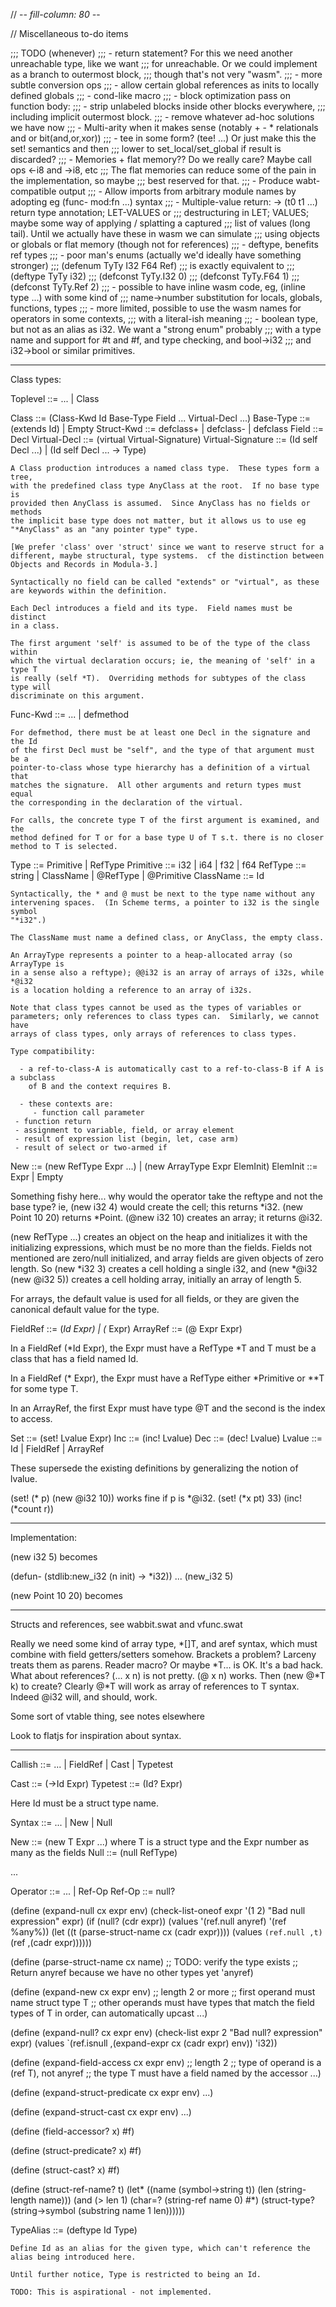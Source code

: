 // -*- fill-column: 80 -*-

// Miscellaneous to-do items

;;; TODO (whenever)
;;;   - return statement?  For this we need another unreachable type, like we want
;;;     for unreachable.  Or we could implement as a branch to outermost block,
;;;     though that's not very "wasm".
;;;   - more subtle conversion ops
;;;   - allow certain global references as inits to locally defined globals
;;;   - cond-like macro
;;;   - block optimization pass on function body:
;;;      - strip unlabeled blocks inside other blocks everywhere,
;;;        including implicit outermost block.
;;;      - remove whatever ad-hoc solutions we have now
;;;   - Multi-arity when it makes sense (notably + - * relationals and or bit(and,or,xor))
;;;   - tee in some form?  (tee! ...)  Or just make this the set! semantics and then
;;;     lower to set_local/set_global if result is discarded?
;;;   - Memories + flat memory??  Do we really care? Maybe call ops <-i8 and ->i8, etc
;;;     The flat memories can reduce some of the pain in the implementation, so maybe
;;;     best reserved for that.
;;;   - Produce wabt-compatible output
;;;   - Allow imports from arbitrary module names by adopting eg (func- mod:fn ...) syntax
;;;   - Multiple-value return:  -> (t0 t1 ...) return type annotation; LET-VALUES or
;;;     destructuring in LET; VALUES; maybe some way of applying / splatting a captured
;;;     list of values (long tail).  Until we actually have these in wasm we can simulate
;;;     using objects or globals or flat memory (though not for references)
;;;   - deftype, benefits ref types
;;;   - poor man's enums (actually we'd ideally have something stronger)
;;;       (defenum TyTy I32 F64 Ref)
;;;     is exactly equivalent to
;;;       (deftype TyTy i32)
;;;       (defconst TyTy.I32 0)
;;;       (defconst TyTy.F64 1)
;;;       (defconst TyTy.Ref 2)
;;;   - possible to have inline wasm code, eg, (inline type ...) with some kind of
;;;     name->number substitution for locals, globals, functions, types
;;;   - more limited, possible to use the wasm names for operators in some contexts,
;;;     with a literal-ish meaning
;;;   - boolean type, but not as an alias as i32.  We want a "strong enum" probably
;;;     with a type name and support for #t and #f, and type checking, and bool->i32
;;;     and i32->bool or similar primitives.

--------------------------------------------------

Class types:

Toplevel   ::= ... | Class

Class      ::= (Class-Kwd Id Base-Type Field ... Virtual-Decl ...)
Base-Type  ::= (extends Id) | Empty
Struct-Kwd ::= defclass+ | defclass- | defclass
Field      ::= Decl
Virtual-Decl ::= (virtual Virtual-Signature)
Virtual-Signature ::= (Id self Decl ...) | (Id self Decl ... -> Type)

    A Class production introduces a named class type.  These types form a tree,
    with the predefined class type AnyClass at the root.  If no base type is
    provided then AnyClass is assumed.  Since AnyClass has no fields or methods
    the implicit base type does not matter, but it allows us to use eg
    "*AnyClass" as an "any pointer type" type.

    [We prefer 'class' over 'struct' since we want to reserve struct for a
    different, maybe structural, type systems.  cf the distinction between
    Objects and Records in Modula-3.]

    Syntactically no field can be called "extends" or "virtual", as these
    are keywords within the definition.

    Each Decl introduces a field and its type.  Field names must be distinct
    in a class.

    The first argument 'self' is assumed to be of the type of the class within
    which the virtual declaration occurs; ie, the meaning of 'self' in a type T
    is really (self *T).  Overriding methods for subtypes of the class type will
    discriminate on this argument.
    
Func-Kwd   ::= ... | defmethod

    For defmethod, there must be at least one Decl in the signature and the Id
    of the first Decl must be "self", and the type of that argument must be a
    pointer-to-class whose type hierarchy has a definition of a virtual that
    matches the signature.  All other arguments and return types must equal
    the corresponding in the declaration of the virtual.

    For calls, the concrete type T of the first argument is examined, and the
    method defined for T or for a base type U of T s.t. there is no closer
    method to T is selected.

Type       ::= Primitive | RefType
Primitive  ::= i32 | i64 | f32 | f64
RefType    ::= string | ClassName | @RefType | @Primitive
ClassName ::= Id

    Syntactically, the * and @ must be next to the type name without any
    intervening spaces.  (In Scheme terms, a pointer to i32 is the single symbol
    "*i32".)

    The ClassName must name a defined class, or AnyClass, the empty class.

    An ArrayType represents a pointer to a heap-allocated array (so ArrayType is
    in a sense also a reftype); @@i32 is an array of arrays of i32s, while *@i32
    is a location holding a reference to an array of i32s.
    
    Note that class types cannot be used as the types of variables or
    parameters; only references to class types can.  Similarly, we cannot have
    arrays of class types, only arrays of references to class types.

    Type compatibility:

      - a ref-to-class-A is automatically cast to a ref-to-class-B if A is a subclass
        of B and the context requires B.

      - these contexts are:
         - function call parameter
	 - function return
	 - assignment to variable, field, or array element
	 - result of expression list (begin, let, case arm)
	 - result of select or two-armed if
	 
New        ::= (new RefType Expr ...) | (new ArrayType Expr ElemInit)
ElemInit   ::= Expr | Empty

   Something fishy here... why would the operator take the reftype and not
   the base type?  ie, (new i32 4) would create the cell; this returns *i32.
   (new Point 10 20) returns *Point. (@new i32 10) creates an array; it returns @i32.

   (new RefType ...) creates an object on the heap and initializes it with the
   initializing expressions, which must be no more than the fields.  Fields not
   mentioned are zero/null initialized, and array fields are given objects of
   zero length.  So (new *i32 3) creates a cell holding a single i32, and
   (new *@i32 (new @i32 5)) creates a cell holding array, initially an array of
   length 5.

   For arrays, the default value is used for all fields, or they are given the
   canonical default value for the type.

FieldRef   ::= (*Id Expr) | (* Expr)
ArrayRef   ::= (@ Expr Expr)

   In a FieldRef (*Id Expr), the Expr must have a RefType *T and T must be
   a class that has a field named Id.

   In a FieldRef (* Expr), the Expr must have a RefType either *Primitive
   or **T for some type T.

   In an ArrayRef, the first Expr must have type @T and the second is the
   index to access.

Set        ::= (set! Lvalue Expr)
Inc        ::= (inc! Lvalue)
Dec        ::= (dec! Lvalue)
Lvalue     ::= Id | FieldRef | ArrayRef

  These supersede the existing definitions by generalizing the notion of lvalue.

  (set! (* p) (new @i32 10))  works fine if p is *@i32.
  (set! (*x pt) 33)
  (inc! (*count r))


--------------------------------------------------

Implementation:

(new i32 5) becomes

(defun- (stdlib:new_i32 (n init) -> *i32))
...
(new_i32 5)

(new Point 10 20) becomes


--------------------------------------------------

Structs and references, see wabbit.swat and vfunc.swat

Really we need some kind of array type, *[]T, and aref syntax, which must
combine with field getters/setters somehow.  Brackets a problem?  Larceny treats
them as parens.  Reader macro?  Or maybe *T... is OK.  It's a bad hack.  What
about references?  (... x n) is not pretty.  (@ x n) works.  Then (new @*T k) to
create?  Clearly @*T will work as array of references to T syntax.  Indeed @i32
will, and should, work.

Some sort of vtable thing, see notes elsewhere

Look to flatjs for inspiration about syntax.

--------------------------------------------------



Callish    ::= ... | FieldRef | Cast | Typetest

Cast       ::= (->Id Expr)
Typetest   ::= (Id? Expr)

  Here Id must be a struct type name.

Syntax     ::= ... | New | Null

New        ::= (new T Expr ...) where T is a struct type and the Expr number as many as the fields
Null       ::= (null RefType)

   ...

Operator ::= ... | Ref-Op
Ref-Op   ::= null?


(define (expand-null cx expr env)
  (check-list-oneof expr '(1 2) "Bad null expression" expr)
  (if (null? (cdr expr))
      (values '(ref.null anyref) '(ref %any%))
      (let ((t (parse-struct-name cx (cadr expr))))
	(values `(ref.null ,t) `(ref ,(cadr expr))))))

(define (parse-struct-name cx name)
  ;; TODO: verify the type exists
  ;; Return anyref because we have no other types yet
  'anyref)

(define (expand-new cx expr env)
  ;; length 2 or more
  ;; first operand must name struct type T
  ;; other operands must have types that match the field types of T in order, can automatically upcast
  ...)

(define (expand-null? cx expr env)
  (check-list expr 2 "Bad null? expression" expr)
  (values `(ref.isnull ,(expand-expr cx (cadr expr) env)) 'i32))

(define (expand-field-access cx expr env)
  ;; length 2
  ;; type of operand is a (ref T), not anyref
  ;; the type T must have a field named by the accessor
  ...)

(define (expand-struct-predicate cx expr env)
  ...)

(define (expand-struct-cast cx expr env)
  ...)

(define (field-accessor? x)
  #f)

(define (struct-predicate? x)
  #f)

(define (struct-cast? x)
  #f)


(define (struct-ref-name? t)
  (let* ((name (symbol->string t))
	 (len  (string-length name)))
    (and (> len 1)
	 (char=? (string-ref name 0) #\*)
	 (struct-type? (string->symbol (substring name 1 len))))))


TypeAlias  ::= (deftype Id Type)

    Define Id as an alias for the given type, which can't reference the
    alias being introduced here.

    Until further notice, Type is restricted to being an Id.

    TODO: This is aspirational - not implemented.

